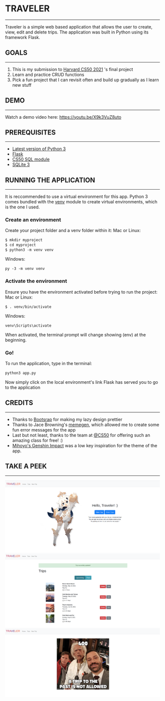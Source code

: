 # TRAVELER 
---
Traveler is a simple web based application that allows the user to create, view, edit and delete trips. 
The application was built in Python using its framework Flask.

## GOALS
---
1. This is my submission to [Harvard CS50 2021](https://cs50.harvard.edu/x/2021/) 's final project
2. Learn and practice CRUD functions
3. Pick a fun project that I can revisit often and build up gradually as I learn new stuff

## DEMO
---
Watch a demo video here: https://youtu.be/X9k3VuZ8uto 


## PREREQUISITES
---
- [Latest version of Python 3](https://www.python.org/)
- [Flask](https://flask.palletsprojects.com/en/1.1.x/installation/)
- [CS50 SQL module](https://cs50.readthedocs.io/libraries/cs50/python/)
- [SQLite 3](https://www.sqlite.org/index.html)

## RUNNING THE APPLICATION
---
It is reccommended to use a virtual environment for this app.
Python 3 comes bundled with the [venv](https://docs.python.org/3/library/venv.html#module-venv "(in Python v3.9)") module to create virtual environments, which is the one I used.

### Create an environment
Create your project folder and a venv folder within it:
Mac or Linux:
```shell
$ mkdir myproject
$ cd myproject
$ python3 -m venv venv
```

Windows:
```shell
py -3 -m venv venv 
```

### Activate the environment
Ensure you have the environment activated before trying to run the project:
Mac or Linux:
```shell
$ . venv/bin/activate
```

Windows:
```shell
venv\Scripts\activate
```

When activated, the terminal prompt will change showing (env) at the beginning.

### Go!
To run the application, type in the terminal:
```shell
python3 app.py
```

Now simply click on the local environment's link Flask has served you to go to the application

## CREDITS
---
- Thanks to [Bootsrap](https://getbootstrap.com/docs/4.0/getting-started/introduction/) for making my lazy design prettier
- Thanks to Jace Browning's [memegen](https://github.com/jacebrowning/memegen#special-characters), which allowed me to create some fun error messages for the app
- Last but not least, thanks to the team at [@CS50](https://github.com/cs50) for offering such an amazing class for free! :) 
- [Mihoyo's Genshin Impact](https://genshin.mihoyo.com/en) was a low key inspiration for the theme of the app.

## TAKE A PEEK
---
![Home](https://raw.githubusercontent.com/jesslourenco/selflearn-cs-studies/master/cs50-final-project/static/imgs/ss01.png)
![List](https://raw.githubusercontent.com/jesslourenco/selflearn-cs-studies/master/cs50-final-project/static/imgs/ss02.png)
![error](https://raw.githubusercontent.com/jesslourenco/selflearn-cs-studies/master/cs50-final-project/static/imgs/ss03.png)

